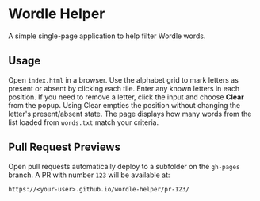 # Wordle Helper

A simple single-page application to help filter Wordle words.

## Usage

Open `index.html` in a browser. Use the alphabet grid to mark letters as present or absent by clicking each tile. Enter any known letters in each position. If you need to remove a letter, click the input and choose **Clear** from the popup. Using Clear empties the position without changing the letter's present/absent state. The page displays how many words from the list loaded from `words.txt` match your criteria.

## Pull Request Previews

Open pull requests automatically deploy to a subfolder on the `gh-pages` branch.
A PR with number `123` will be available at:

```
https://<your-user>.github.io/wordle-helper/pr-123/
```

